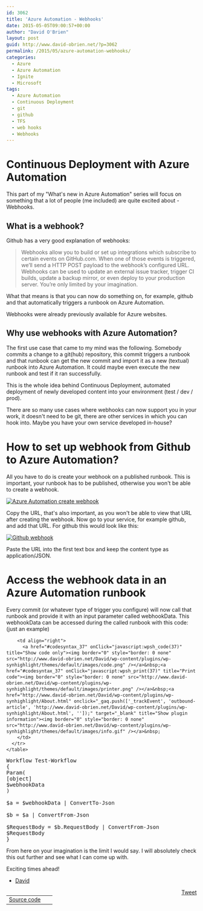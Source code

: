 ```yaml
---
id: 3062
title: 'Azure Automation - Webhooks'
date: 2015-05-05T09:00:57+00:00
author: "David O'Brien"
layout: post
guid: http://www.david-obrien.net/?p=3062
permalink: /2015/05/azure-automation-webhooks/
categories:
  - Azure
  - Azure Automation
  - Ignite
  - Microsoft
tags:
  - Azure Automation
  - Continuous Deployment
  - git
  - github
  - TFS
  - web hooks
  - Webhooks
---
```

# Continuous Deployment with Azure Automation

This part of my "What's new in Azure Automation" series will focus on something that a lot of people (me included) are quite excited about - Webhooks.

## What is a webhook?

Github has a very good explanation of webhooks:

> Webhooks allow you to build or set up integrations which subscribe to certain events on GitHub.com. When one of those events is triggered, we’ll send a HTTP POST payload to the webhook’s configured URL. Webhooks can be used to update an external issue tracker, trigger CI builds, update a backup mirror, or even deploy to your production server. You’re only limited by your imagination.

What that means is that you can now do something on, for example, github and that automatically triggers a runbook on Azure Automation.
  
Webhooks were already previously available for Azure websites.

## Why use webhooks with Azure Automation?

The first use case that came to my mind was the following. Somebody commits a change to a git(hub) repository, this commit triggers a runbook and that runbook can get the new commit and import it as a new (textual) runbook into Azure Automation. It could maybe even execute the new runbook and test if it ran successfully.

This is the whole idea behind Continuous Deployment, automated deployment of newly developed content into your environment (test / dev / prod).

There are so many use cases where webhooks can now support you in your work, it doesn't need to be git, there are other services in which you can hook into. Maybe you have your own service developed in-house?

# How to set up webhook from Github to Azure Automation?

All you have to do is create your webhook on a published runbook. This is important, your runbook has to be published, otherwise you won't be able to create a webhook.

<a href="/media/2015/05/RB_Webhook.png" onclick="_gaq.push(['_trackEvent', 'outbound-article', '/media/2015/05/RB_Webhook.png', '']);" ><img class="img-responsive aligncenter wp-image-3064 size-medium" src="/media/2015/05/RB_Webhook-298x300.png" alt="Azure Automation create webhook" width="298" height="300" srcset="/media/2015/05/RB_Webhook-298x300.png 298w, /media/2015/05/RB_Webhook.png 624w" sizes="(max-width: 298px) 100vw, 298px" /></a>

Copy the URL, that's also important, as you won't be able to view that URL after creating the webhook. Now go to your service, for example github, and add that URL. For github this would look like this:

<a href="/media/2015/05/Github_Webhook.png" onclick="_gaq.push(['_trackEvent', 'outbound-article', '/media/2015/05/Github_Webhook.png', '']);" ><img class="img-responsive aligncenter wp-image-3065 size-medium" src="/media/2015/05/Github_Webhook-300x196.png" alt="Github webhook" width="300" height="196" srcset="/media/2015/05/Github_Webhook-300x196.png 300w, /media/2015/05/Github_Webhook.png 931w" sizes="(max-width: 300px) 100vw, 300px" /></a>

Paste the URL into the first text box and keep the content type as application/JSON.

# Access the webhook data in an Azure Automation runbook

Every commit (or whatever type of trigger you configure) will now call that runbook and provide it with an input parameter called webhookData. This webhookData can be accessed during the called runbook with this code: (just an example)

<div id="wpshdo_37" class="wp-synhighlighter-outer">
  <div id="wpshdt_37" class="wp-synhighlighter-expanded">
    <table border="0" width="100%">
      <tr>
        <td align="left" width="80%">
          <a name="#codesyntax_37"></a><a id="wpshat_37" class="wp-synhighlighter-title" href="#codesyntax_37"  onClick="javascript:wpsh_toggleBlock(37)" title="Click to show/hide code block">Source code</a>
        </td>
        
        <td align="right">
          <a href="#codesyntax_37" onClick="javascript:wpsh_code(37)" title="Show code only"><img border="0" style="border: 0 none" src="http://www.david-obrien.net/David/wp-content/plugins/wp-synhighlight/themes/default/images/code.png" /></a>&nbsp;<a href="#codesyntax_37" onClick="javascript:wpsh_print(37)" title="Print code"><img border="0" style="border: 0 none" src="http://www.david-obrien.net/David/wp-content/plugins/wp-synhighlight/themes/default/images/printer.png" /></a>&nbsp;<a href="http://www.david-obrien.net/David/wp-content/plugins/wp-synhighlight/About.html" onclick="_gaq.push(['_trackEvent', 'outbound-article', 'http://www.david-obrien.net/David/wp-content/plugins/wp-synhighlight/About.html', '']);" target="_blank" title="Show plugin information"><img border="0" style="border: 0 none" src="http://www.david-obrien.net/David/wp-content/plugins/wp-synhighlight/themes/default/images/info.gif" /></a>&nbsp;
        </td>
      </tr>
    </table>
  </div>
  
  <div id="wpshdi_37" class="wp-synhighlighter-inner" style="display: block;">
    <pre class="powershell" style="font-family:monospace;">Workflow Test<span class="sy0">-</span>Workflow
<span class="br0">&#123;</span>
<span class="kw3">Param</span><span class="br0">&#40;</span>
<span class="br0">[</span><span class="re3">object</span><span class="br0">]</span>
<span class="re0">$webhookData</span>
<span class="br0">&#41;</span>
&nbsp;
<span class="re0">$a</span> <span class="sy0">=</span> <span class="re0">$webhookData</span> <span class="sy0">|</span> ConvertTo<span class="sy0">-</span>Json 
&nbsp;
<span class="re0">$b</span> <span class="sy0">=</span> <span class="re0">$a</span> <span class="sy0">|</span> ConvertFrom<span class="sy0">-</span>Json
&nbsp;
<span class="re0">$RequestBody</span> <span class="sy0">=</span> <span class="re0">$b</span>.RequestBody <span class="sy0">|</span> ConvertFrom<span class="sy0">-</span>Json
<span class="re0">$RequestBody</span>
<span class="br0">&#125;</span></pre>
  </div>
</div>

From here on your imagination is the limit I would say. I will absolutely check this out further and see what I can come up with.

Exciting times ahead!

- <a href="http://www.twitter.com/david_obrien" onclick="_gaq.push(['_trackEvent', 'outbound-article', 'http://www.twitter.com/david_obrien', 'David']);" target="_blank">David</a> 

<div style="float: right; margin-left: 10px;">
  <a href="https://twitter.com/share" onclick="_gaq.push(['_trackEvent', 'outbound-article', 'https://twitter.com/share', 'Tweet']);" class="twitter-share-button" data-hashtags="Azure+Automation,Continuous+Deployment,git,github,TFS,web+hooks,Webhooks" data-count="vertical" data-url="http://www.david-obrien.net/2015/05/azure-automation-webhooks/">Tweet</a>
</div>

